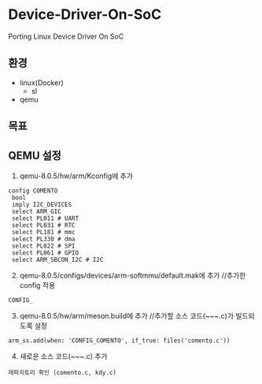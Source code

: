 # Device-Driver-On-SoC
Porting Linux Device Driver On SoC

## 환경
- linux(Docker)
	- sl
- qemu

## 목표


## QEMU 설정
1. qemu-8.0.5/hw/arm/Kconfig에 추가
```
config COMENTO
 bool
 imply I2C_DEVICES
 select ARM_GIC
 select PL011 # UART
 select PL031 # RTC
 select PL181 # mmc
 select PL330 # dma
 select PL022 # SPI
 select PL061 # GPIO
 select ARM_SBCON_I2C # I2C
```
2. qemu-8.0.5/configs/devices/arm-softmmu/default.mak에 추가 //추가한 config 적용
```
CONFIG_
```
3. qemu-8.0.5/hw/arm/meson.build에 추가 //추가할 소스 코드(~~~.c)가 빌드되도록 설정
```
arm_ss.add(when: 'CONFIG_COMENTO', if_true: files('comento.c'))
```
4. 새로운 소스 코드(~~~.c) 추가
```
레파지토리 확인 (comento.c, kdy.c)
```
